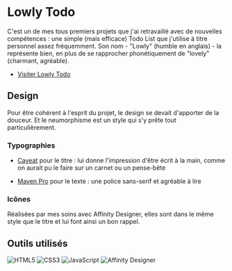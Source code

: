 # Lowly Todo

C'est un de mes tous premiers projets que j'ai retravaillé avec de nouvelles compétences : une simple (mais efficace) Todo List que j'utilise à titre personnel assez fréquemment. Son nom - "Lowly" (humble en anglais) - la représente bien, en plus de se rapprocher phonétiquement de "lovely" (charmant, agréable).

- [Visiter Lowly Todo](https://kellyjeannebeck.github.io/Lowly-ToDo/)

## Design

Pour être cohérent à l'esprit du projet, le design se devait d'apporter de la douceur. Et le neumorphisme est un style qui s'y prête tout particulièrement.

### Typographies

- [Caveat](https://fonts.google.com/specimen/Caveat?query=caveat) pour le titre : lui donne l'impression d'être écrit à la main, comme on aurait pu le faire sur un carnet ou un pense-bête

- [Maven Pro](https://fonts.google.com/specimen/Maven+Pro?query=maven) pour le texte : une police sans-serif et agréable à lire

### Icônes

Réalisées par mes soins avec Affinity Designer, elles sont dans le même style que le titre et lui font ainsi un bon rappel.

## Outils utilisés

![HTML5](https://img.shields.io/badge/html5-%23E34F26.svg?style=for-the-badge&logo=html5&logoColor=white)
![CSS3](https://img.shields.io/badge/css3-%231572B6.svg?style=for-the-badge&logo=css3&logoColor=white)
![JavaScript](https://img.shields.io/badge/javascript-%23323330.svg?style=for-the-badge&logo=javascript&logoColor=%23F7DF1E)
![Affinity Designer](https://img.shields.io/badge/affinity%20desginer-%231B72BE.svg?style=for-the-badge&logo=affinity-designer&logoColor=white)
